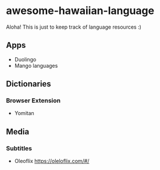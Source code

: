 # awesome-hawaiian-language
Aloha! This is just to keep track of language resources :)

## Apps
* Duolingo
* Mango languages

## Dictionaries

### Browser Extension
* Yomitan

## Media

### Subtitles

* Oleoflix https://oleloflix.com/#/
